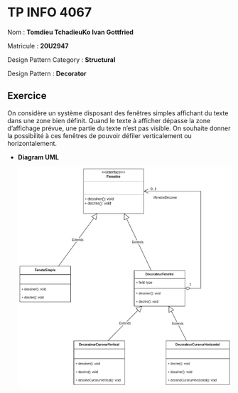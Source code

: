 # TP INFO 4067

Nom : **Tomdieu TchadieuKo Ivan Gottfried**

Matricule : **20U2947**

Design Pattern Category : **Structural**

Design Pattern : **Decorator**

## Exercice

On considère un système disposant des fenêtres simples affichant du texte dans
une zone bien définit. Quand le texte à afficher dépasse la zone d’affichage
prévue, une partie du texte n’est pas visible. On souhaite donner la possibilité à
ces fenêtres de pouvoir défiler verticalement ou horizontalement.

- **Diagram UML**

    ![Image Du Diagram UML](./diagram.png "UML Class Diagram")
